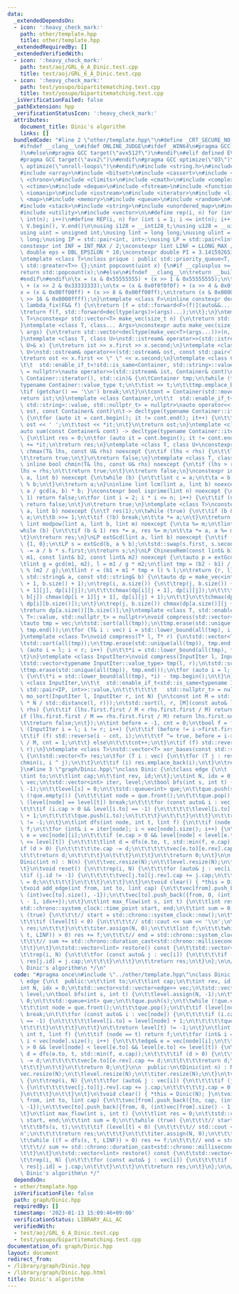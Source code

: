 ```yaml
---
data:
  _extendedDependsOn:
  - icon: ':heavy_check_mark:'
    path: other/template.hpp
    title: other/template.hpp
  _extendedRequiredBy: []
  _extendedVerifiedWith:
  - icon: ':heavy_check_mark:'
    path: test/aoj/GRL_6_A_Dinic.test.cpp
    title: test/aoj/GRL_6_A_Dinic.test.cpp
  - icon: ':heavy_check_mark:'
    path: test/yosupo/bipartitematching.test.cpp
    title: test/yosupo/bipartitematching.test.cpp
  _isVerificationFailed: false
  _pathExtension: hpp
  _verificationStatusIcon: ':heavy_check_mark:'
  attributes:
    document_title: Dinic's algorithm
    links: []
  bundledCode: "#line 2 \"other/template.hpp\"\n#define _CRT_SECURE_NO_WARNINGS\n\
    #ifndef __clang__\n#ifdef ONLINE_JUDGE\n#ifdef _WIN64\n#pragma GCC target(\"avx2\"\
    )\n#else\n#pragma GCC target(\"avx512f\")\n#endif\n#elif defined EVAL\n#else\n\
    #pragma GCC target(\"avx2\")\n#endif\n#pragma GCC optimize(\"O3\")\n#pragma GCC\
    \ optimize(\"unroll-loops\")\n#endif\n#include <string.h>\n#include <algorithm>\n\
    #include <array>\n#include <bitset>\n#include <cassert>\n#include <cfloat>\n#include\
    \ <chrono>\n#include <climits>\n#include <cmath>\n#include <complex>\n#include\
    \ <ctime>\n#include <deque>\n#include <fstream>\n#include <functional>\n#include\
    \ <iomanip>\n#include <iostream>\n#include <iterator>\n#include <list>\n#include\
    \ <map>\n#include <memory>\n#include <queue>\n#include <random>\n#include <set>\n\
    #include <stack>\n#include <string>\n#include <unordered_map>\n#include <unordered_set>\n\
    #include <utility>\n#include <vector>\n\n#define rep(i, n) for (int i = 0; i <\
    \ int(n); i++)\n#define REP(i, n) for (int i = 1; i <= int(n); i++)\n#define all(V)\
    \ V.begin(), V.end()\n\nusing i128 = __int128_t;\nusing u128 = __uint128_t;\n\
    using uint = unsigned int;\nusing lint = long long;\nusing ulint = unsigned long\
    \ long;\nusing IP = std::pair<int, int>;\nusing LP = std::pair<lint, lint>;\n\n\
    constexpr int INF = INT_MAX / 2;\nconstexpr lint LINF = LLONG_MAX / 2;\nconstexpr\
    \ double eps = DBL_EPSILON * 10;\nconstexpr double PI = 3.141592653589793238462643383279;\n\
    \ntemplate <class T>\nclass prique : public std::priority_queue<T, std::vector<T>,\
    \ std::greater<T>> {};\nint popcount(uint x) {\n#if __cplusplus >= 202002L\n\t\
    return std::popcount(x);\n#else\n#ifndef __clang__\n\treturn __builtin_popcount(x);\n\
    #endif\n#endif\n\tx = (x & 0x55555555) + (x >> 1 & 0x55555555);\n\tx = (x & 0x33333333)\
    \ + (x >> 2 & 0x33333333);\n\tx = (x & 0x0f0f0f0f) + (x >> 4 & 0x0f0f0f0f);\n\t\
    x = (x & 0x00ff00ff) + (x >> 8 & 0x00ff00ff);\n\treturn (x & 0x0000ffff) + (x\
    \ >> 16 & 0x0000ffff);\n}\ntemplate <class F>\ninline constexpr decltype(auto)\
    \ lambda_fix(F&& f) {\n\treturn [f = std::forward<F>(f)](auto&&... args) {\n\t\
    \treturn f(f, std::forward<decltype(args)>(args)...);\n\t};\n}\ntemplate <class\
    \ T>\nconstexpr std::vector<T> make_vec(size_t n) {\n\treturn std::vector<T>(n);\n\
    }\ntemplate <class T, class... Args>\nconstexpr auto make_vec(size_t n, Args&&...\
    \ args) {\n\treturn std::vector<decltype(make_vec<T>(args...))>(n, make_vec<T>(std::forward<Args>(args)...));\n\
    }\ntemplate <class T, class U>\nstd::istream& operator>>(std::istream& ist, std::pair<T,\
    \ U>& x) {\n\treturn ist >> x.first >> x.second;\n}\ntemplate <class T, class\
    \ U>\nstd::ostream& operator<<(std::ostream& ost, const std::pair<T, U>& x) {\n\
    \treturn ost << x.first << \" \" << x.second;\n}\ntemplate <class Container,\n\
    \t\t  std::enable_if_t<!std::is_same<Container, std::string>::value, std::nullptr_t>\
    \ = nullptr>\nauto operator>>(std::istream& ist, Container& cont)\n\t-> decltype(typename\
    \ Container::iterator(), std::cin)& {\n\tContainer tmp;\n\twhile (true) {\n\t\t\
    typename Container::value_type t;\n\t\tist >> t;\n\t\ttmp.emplace_back(t);\n\t\
    \tif (getchar() == '\\n') break;\n\t}\n\tcont = Container(std::move(tmp));\n\t\
    return ist;\n}\ntemplate <class Container,\n\t\t  std::enable_if_t<!std::is_same<Container,\
    \ std::string>::value, std::nullptr_t> = nullptr>\nauto operator<<(std::ostream&\
    \ ost, const Container& cont)\n\t-> decltype(typename Container::iterator(), std::cout)&\
    \ {\n\tfor (auto it = cont.begin(); it != cont.end(); it++) {\n\t\tif (it != cont.begin())\
    \ ost << ' ';\n\t\tost << *it;\n\t}\n\treturn ost;\n}\ntemplate <class Container>\n\
    auto sum(const Container& cont) -> decltype(typename Container::iterator(), 0LL)\
    \ {\n\tlint res = 0;\n\tfor (auto it = cont.begin(); it != cont.end(); it++) res\
    \ += *it;\n\treturn res;\n}\ntemplate <class T, class U>\nconstexpr inline bool\
    \ chmax(T& lhs, const U& rhs) noexcept {\n\tif (lhs < rhs) {\n\t\tlhs = rhs;\n\
    \t\treturn true;\n\t}\n\treturn false;\n}\ntemplate <class T, class U>\nconstexpr\
    \ inline bool chmin(T& lhs, const U& rhs) noexcept {\n\tif (lhs > rhs) {\n\t\t\
    lhs = rhs;\n\t\treturn true;\n\t}\n\treturn false;\n}\nconstexpr inline lint gcd(lint\
    \ a, lint b) noexcept {\n\twhile (b) {\n\t\tlint c = a;\n\t\ta = b;\n\t\tb = c\
    \ % b;\n\t}\n\treturn a;\n}\ninline lint lcm(lint a, lint b) noexcept { return\
    \ a / gcd(a, b) * b; }\nconstexpr bool isprime(lint n) noexcept {\n\tif (n ==\
    \ 1) return false;\n\tfor (int i = 2; i * i <= n; i++) {\n\t\tif (n % i == 0)\
    \ return false;\n\t}\n\treturn true;\n}\ntemplate <class T>\nconstexpr T mypow(T\
    \ a, lint b) noexcept {\n\tT res(1);\n\twhile (true) {\n\t\tif (b & 1) res *=\
    \ a;\n\t\tb >>= 1;\n\t\tif (!b) break;\n\t\ta *= a;\n\t}\n\treturn res;\n}\nconstexpr\
    \ lint modpow(lint a, lint b, lint m) noexcept {\n\ta %= m;\n\tlint res(1);\n\t\
    while (b) {\n\t\tif (b & 1) res *= a, res %= m;\n\t\ta *= a, a %= m, b >>= 1;\n\
    \t}\n\treturn res;\n}\nLP extGcd(lint a, lint b) noexcept {\n\tif (b == 0) return\
    \ {1, 0};\n\tLP s = extGcd(b, a % b);\n\tstd::swap(s.first, s.second);\n\ts.second\
    \ -= a / b * s.first;\n\treturn s;\n}\nLP ChineseRem(const lint& b1, const lint&\
    \ m1, const lint& b2, const lint& m2) noexcept {\n\tauto p = extGcd(m1, m2);\n\
    \tlint g = gcd(m1, m2), l = m1 / g * m2;\n\tlint tmp = (b2 - b1) / g * p.first\
    \ % (m2 / g);\n\tlint r = (b1 + m1 * tmp + l) % l;\n\treturn {r, l};\n}\nint LCS(const\
    \ std::string& a, const std::string& b) {\n\tauto dp = make_vec<int>(a.size()\
    \ + 1, b.size() + 1);\n\trep(i, a.size()) {\n\t\trep(j, b.size()) {\n\t\t\tchmax(dp[i\
    \ + 1][j], dp[i][j]);\n\t\t\tchmax(dp[i][j + 1], dp[i][j]);\n\t\t\tif (a[i] ==\
    \ b[j]) chmax(dp[i + 1][j + 1], dp[i][j] + 1);\n\t\t}\n\t\tchmax(dp[i + 1][b.size()],\
    \ dp[i][b.size()]);\n\t}\n\trep(j, b.size()) chmax(dp[a.size()][j + 1], dp[a.size()][j]);\n\
    \treturn dp[a.size()][b.size()];\n}\ntemplate <class T, std::enable_if_t<std::is_convertible<int,\
    \ T>::value, std::nullptr_t> = nullptr>\nvoid compress(std::vector<T>& vec) {\n\
    \tauto tmp = vec;\n\tstd::sort(all(tmp));\n\ttmp.erase(std::unique(all(tmp)),\
    \ tmp.end());\n\tfor (T& i : vec) i = std::lower_bound(all(tmp), i) - tmp.begin();\n\
    }\ntemplate <class T>\nvoid compress(T* l, T* r) {\n\tstd::vector<T> tmp(l, r);\n\
    \tstd::sort(all(tmp));\n\ttmp.erase(std::unique(all(tmp)), tmp.end());\n\tfor\
    \ (auto i = l; i < r; i++) {\n\t\t*i = std::lower_bound(all(tmp), *i) - tmp.begin();\n\
    \t}\n}\ntemplate <class InputIter>\nvoid compress(InputIter l, InputIter r) {\n\
    \tstd::vector<typename InputIter::value_type> tmp(l, r);\n\tstd::sort(all(tmp));\n\
    \ttmp.erase(std::unique(all(tmp)), tmp.end());\n\tfor (auto i = l; i < r; i++)\
    \ {\n\t\t*i = std::lower_bound(all(tmp), *i) - tmp.begin();\n\t}\n}\ntemplate\
    \ <class InputIter,\n\t\t  std::enable_if_t<std::is_same<typename InputIter::value_type,\
    \ std::pair<IP, int>>::value,\n\t\t\t\t\t\t   std::nullptr_t> = nullptr>\nvoid\
    \ mo_sort(InputIter l, InputIter r, int N) {\n\tconst int M = std::max(1.0, std::sqrt(lint(N)\
    \ * N / std::distance(l, r)));\n\tstd::sort(l, r, [M](const auto& lhs, const auto&\
    \ rhs) {\n\t\tif (lhs.first.first / M < rhs.first.first / M) return true;\n\t\t\
    if (lhs.first.first / M == rhs.first.first / M) return lhs.first.second < rhs.first.second;\n\
    \t\treturn false;\n\t});\n\tint before = -1, cnt = 0;\n\tbool f = false;\n\tfor\
    \ (InputIter i = l; i != r; i++) {\n\t\tif (before != i->first.first / M) {\n\t\
    \t\tif (f) std::reverse(i - cnt, i);\n\t\t\tf ^= true, before = i->first.first\
    \ / M, cnt = 1;\n\t\t} else\n\t\t\tcnt++;\n\t}\n\tif (f) std::reverse(r - cnt,\
    \ r);\n}\ntemplate <class T>\nstd::vector<T> xor_bases(const std::vector<T>& vec)\
    \ {\n\tstd::vector<T> res;\n\tfor (T i : vec) {\n\t\tfor (T j : res) {\n\t\t\t\
    chmin(i, i ^ j);\n\t\t}\n\t\tif (i) res.emplace_back(i);\n\t}\n\treturn res;\n\
    }\n#line 3 \"graph/Dinic.hpp\"\nclass Dinic {\n\tclass edge {\n\t  public:\n\t\
    \tint to;\n\t\tlint cap;\n\t\tint rev, id;\n\t};\n\tint N, idx = 0;\n\tstd::vector<std::vector<edge>>\
    \ vec;\n\tstd::vector<int> iter, level;\n\tbool bfs(int s, int t) {\n\t\tlevel.assign(N,\
    \ -1);\n\t\tlevel[s] = 0;\n\t\tstd::queue<int> que;\n\t\tque.push(s);\n\t\twhile\
    \ (!que.empty()) {\n\t\t\tint node = que.front();\n\t\t\tque.pop();\n\t\t\tif\
    \ (level[node] == level[t]) break;\n\t\t\tfor (const auto& i : vec[node]) {\n\t\
    \t\t\tif (i.cap > 0 && level[i.to] == -1) {\n\t\t\t\t\tlevel[i.to] = level[node]\
    \ + 1;\n\t\t\t\t\tque.push(i.to);\n\t\t\t\t}\n\t\t\t}\n\t\t}\n\t\treturn level[t]\
    \ != -1;\n\t}\n\tlint dfs(int node, int t, lint f) {\n\t\tif (node == t) return\
    \ f;\n\t\tfor (int& i = iter[node]; i < vec[node].size(); i++) {\n\t\t\tedge&\
    \ e = vec[node][i];\n\t\t\tif (e.cap > 0 && level[node] < level[e.to] && level[e.to]\
    \ <= level[t]) {\n\t\t\t\tlint d = dfs(e.to, t, std::min(f, e.cap));\n\t\t\t\t\
    if (d > 0) {\n\t\t\t\t\te.cap -= d;\n\t\t\t\t\tvec[e.to][e.rev].cap += d;\n\t\t\
    \t\t\treturn d;\n\t\t\t\t}\n\t\t\t}\n\t\t}\n\t\treturn 0;\n\t}\n\n  public:\n\t\
    Dinic(int n) : N(n) {\n\t\tvec.resize(N);\n\t\tlevel.resize(N);\n\t\titer.resize(N);\n\
    \t}\n\tvoid reset() {\n\t\trep(i, N) {\n\t\t\tfor (auto& j : vec[i]) {\n\t\t\t\
    \tif (j.id != -1) {\n\t\t\t\t\tvec[j.to][j.rev].cap += j.cap;\n\t\t\t\t\tj.cap\
    \ = 0;\n\t\t\t\t}\n\t\t\t}\n\t\t}\n\t}\n\tvoid clear() { *this = Dinic(N); }\n\
    \tvoid add_edge(int from, int to, lint cap) {\n\t\tvec[from].push_back({to, cap,\
    \ (int)vec[to].size(), -1});\n\t\tvec[to].push_back({from, 0, (int)vec[from].size()\
    \ - 1, idx++});\n\t}\n\tlint max_flow(int s, int t) {\n\t\tlint res = 0;\n\t\t\
    std::chrono::system_clock::time_point start, end;\n\t\tint sum = 0;\n\t\twhile\
    \ (true) {\n\t\t\t// start = std::chrono::system_clock::now();\n\t\t\tbfs(s, t);\n\
    \t\t\tif (level[t] < 0) {\n\t\t\t\t// std::cout << sum << '\\n';\n\t\t\t\treturn\
    \ res;\n\t\t\t}\n\t\t\titer.assign(N, 0);\n\t\t\tlint f;\n\t\t\twhile ((f = dfs(s,\
    \ t, LINF)) > 0) res += f;\n\t\t\t// end = std::chrono::system_clock::now();\n\
    \t\t\t// sum += std::chrono::duration_cast<std::chrono::milliseconds>(end - start).count();\n\
    \t\t}\n\t}\n\tstd::vector<lint> restore() const {\n\t\tstd::vector<lint> res(idx);\n\
    \t\trep(i, N) {\n\t\t\tfor (const auto& j : vec[i]) {\n\t\t\t\tif (j.id != -1)\
    \ res[j.id] = j.cap;\n\t\t\t}\n\t\t}\n\t\treturn res;\n\t}\n};\n\n/**\n * @title\
    \ Dinic's algorithm\n */\n"
  code: "#pragma once\n#include \"../other/template.hpp\"\nclass Dinic {\n\tclass\
    \ edge {\n\t  public:\n\t\tint to;\n\t\tlint cap;\n\t\tint rev, id;\n\t};\n\t\
    int N, idx = 0;\n\tstd::vector<std::vector<edge>> vec;\n\tstd::vector<int> iter,\
    \ level;\n\tbool bfs(int s, int t) {\n\t\tlevel.assign(N, -1);\n\t\tlevel[s] =\
    \ 0;\n\t\tstd::queue<int> que;\n\t\tque.push(s);\n\t\twhile (!que.empty()) {\n\
    \t\t\tint node = que.front();\n\t\t\tque.pop();\n\t\t\tif (level[node] == level[t])\
    \ break;\n\t\t\tfor (const auto& i : vec[node]) {\n\t\t\t\tif (i.cap > 0 && level[i.to]\
    \ == -1) {\n\t\t\t\t\tlevel[i.to] = level[node] + 1;\n\t\t\t\t\tque.push(i.to);\n\
    \t\t\t\t}\n\t\t\t}\n\t\t}\n\t\treturn level[t] != -1;\n\t}\n\tlint dfs(int node,\
    \ int t, lint f) {\n\t\tif (node == t) return f;\n\t\tfor (int& i = iter[node];\
    \ i < vec[node].size(); i++) {\n\t\t\tedge& e = vec[node][i];\n\t\t\tif (e.cap\
    \ > 0 && level[node] < level[e.to] && level[e.to] <= level[t]) {\n\t\t\t\tlint\
    \ d = dfs(e.to, t, std::min(f, e.cap));\n\t\t\t\tif (d > 0) {\n\t\t\t\t\te.cap\
    \ -= d;\n\t\t\t\t\tvec[e.to][e.rev].cap += d;\n\t\t\t\t\treturn d;\n\t\t\t\t}\n\
    \t\t\t}\n\t\t}\n\t\treturn 0;\n\t}\n\n  public:\n\tDinic(int n) : N(n) {\n\t\t\
    vec.resize(N);\n\t\tlevel.resize(N);\n\t\titer.resize(N);\n\t}\n\tvoid reset()\
    \ {\n\t\trep(i, N) {\n\t\t\tfor (auto& j : vec[i]) {\n\t\t\t\tif (j.id != -1)\
    \ {\n\t\t\t\t\tvec[j.to][j.rev].cap += j.cap;\n\t\t\t\t\tj.cap = 0;\n\t\t\t\t\
    }\n\t\t\t}\n\t\t}\n\t}\n\tvoid clear() { *this = Dinic(N); }\n\tvoid add_edge(int\
    \ from, int to, lint cap) {\n\t\tvec[from].push_back({to, cap, (int)vec[to].size(),\
    \ -1});\n\t\tvec[to].push_back({from, 0, (int)vec[from].size() - 1, idx++});\n\
    \t}\n\tlint max_flow(int s, int t) {\n\t\tlint res = 0;\n\t\tstd::chrono::system_clock::time_point\
    \ start, end;\n\t\tint sum = 0;\n\t\twhile (true) {\n\t\t\t// start = std::chrono::system_clock::now();\n\
    \t\t\tbfs(s, t);\n\t\t\tif (level[t] < 0) {\n\t\t\t\t// std::cout << sum << '\\\
    n';\n\t\t\t\treturn res;\n\t\t\t}\n\t\t\titer.assign(N, 0);\n\t\t\tlint f;\n\t\
    \t\twhile ((f = dfs(s, t, LINF)) > 0) res += f;\n\t\t\t// end = std::chrono::system_clock::now();\n\
    \t\t\t// sum += std::chrono::duration_cast<std::chrono::milliseconds>(end - start).count();\n\
    \t\t}\n\t}\n\tstd::vector<lint> restore() const {\n\t\tstd::vector<lint> res(idx);\n\
    \t\trep(i, N) {\n\t\t\tfor (const auto& j : vec[i]) {\n\t\t\t\tif (j.id != -1)\
    \ res[j.id] = j.cap;\n\t\t\t}\n\t\t}\n\t\treturn res;\n\t}\n};\n\n/**\n * @title\
    \ Dinic's algorithm\n */"
  dependsOn:
  - other/template.hpp
  isVerificationFile: false
  path: graph/Dinic.hpp
  requiredBy: []
  timestamp: '2023-01-13 15:09:46+09:00'
  verificationStatus: LIBRARY_ALL_AC
  verifiedWith:
  - test/aoj/GRL_6_A_Dinic.test.cpp
  - test/yosupo/bipartitematching.test.cpp
documentation_of: graph/Dinic.hpp
layout: document
redirect_from:
- /library/graph/Dinic.hpp
- /library/graph/Dinic.hpp.html
title: Dinic's algorithm
---
```

